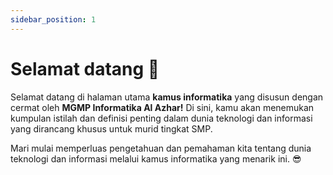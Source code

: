 ```yaml
---
sidebar_position: 1
---
```


# Selamat datang 🎉

Selamat datang di halaman utama **kamus informatika** yang disusun dengan cermat oleh **MGMP Informatika Al Azhar!** Di sini, kamu akan menemukan kumpulan istilah dan definisi penting dalam dunia teknologi dan informasi yang dirancang khusus untuk murid tingkat SMP.

Mari mulai memperluas pengetahuan dan pemahaman kita tentang dunia teknologi dan informasi melalui kamus informatika yang menarik ini. 😎